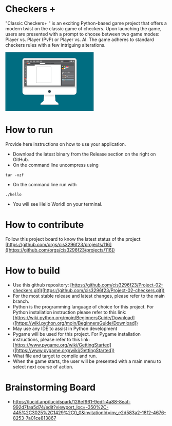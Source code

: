 # Checkers + 
"Classic Checkers+ " is an exciting Python-based game project that offers a modern twist on the classic game of checkers. Upon launching the game, users are presented with a prompt to choose between two game modes: Player vs. Player (PvP) or Player vs. AI. The game adheres to standard checkers rules with a few intriguing alterations. 

![This is a screenshot.](images.png)
# How to run
Provide here instructions on how to use your application.   
- Download the latest binary from the Release section on the right on GitHub.  
- On the command line uncompress using
```
tar -xzf  
```
- On the command line run with
```
./hello
```
- You will see Hello World! on your terminal. 

# How to contribute
Follow this project board to know the latest status of the project: [https://github.com/orgs/cis3296f23/projects/116]([https://github.com/orgs/cis3296f23/projects/116])  

# How to build
- Use this github repository: [https://github.com/cis3296f23/Project-02-checkers.git]([https://github.com/cis3296f23/Project-02-checkers.git])
- For the most stable release and latest changes, please refer to the main branch.
- Python is the programming language of choice for this project. For Python installation instruction please refer to this link: [https://wiki.python.org/moin/BeginnersGuide/Download]([https://wiki.python.org/moin/BeginnersGuide/Download])
- May use any IDE to assist in Python development
- Pygame will be used for this project. For Pygame installation instructions, please refer to this link: [https://www.pygame.org/wiki/GettingStarted]([https://www.pygame.org/wiki/GettingStarted])
- What file and target to compile and run.
- When the game starts, the user will be presented with a main menu to select next course of action.

# Brainstorming Board
- https://lucid.app/lucidspark/128ef961-9edf-4a88-8eaf-992d7faa5d74/edit?viewport_loc=-350%2C-445%2C3025%2C1429%2C0_0&invitationId=inv_e2d583a2-18f2-4676-8253-7a01ce813867
